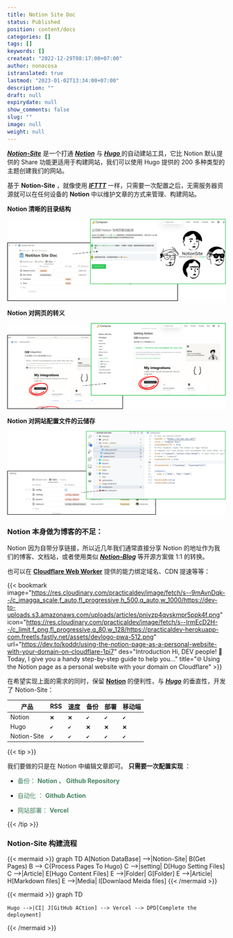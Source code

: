 ```yaml
---
title: Notion Site Doc
status: Published
position: content/docs
categories: []
tags: []
keywords: []
createat: "2022-12-29T08:17:00+07:00"
author: nonacosa
istranslated: true
lastmod: "2023-01-02T13:34:00+07:00"
description: ""
draft: null
expirydate: null
show_comments: false
slug: ""
image: null
weight: null
---
```

 ***[Notion-Site](https://github.com/pkwenda/notion-site)*** 是一个打通 ***[Notion](https://www.notion.so/)*** 与 ***[Hugo ](https://gohugo.io/)*** 的自动建站工具，它比 Notion 默认提供的 Share 功能更适用于构建网站，我们可以使用 Hugo 提供的 200 多种类型的主题创建我们的网站。

基于 **Notion-Site** ，就像使用 ***[IFTTT](https://ifttt.com/)*** 一样，只需要一次配置之后，无需服务器资源就可以在任何设备的 **Notion** 中以维护文章的方式来管理、构建网站。

<!--more-->

 **Notion 清晰的目录结构** 

![](media/s3.us-west-2.amazonaws.com_1dbf46ad-691b-4b0e-9cf7-fb3140b37958.png)

 **Notion 对网页的转义** 

![](media/s3.us-west-2.amazonaws.com_a8bac8cf-c661-48ef-adb2-46e441bee15a.png)

 **Notion 对网站配置文件的云储存** 

![](media/s3.us-west-2.amazonaws.com_098187b4-3e9e-46d5-8dc7-51e5d4aeb278.png)

### Notion 本身做为博客的不足：
Notion 因为自带分享链接，所以近几年我们通常直接分享 Notion 的地址作为我们的博客、文档站，或者使用类似 ***[Notion-Blog](/3dab2163acdb415aaf6514b3c00368c5)*** 等开源方案做 1:1 的转换。

也可以在 **[Cloudflare Web Worker](https://developers.cloudflare.com/dns/zone-setups/full-setup/setup)** 提供的能力绑定域名、CDN 提速等等：



{{< bookmark image="https://res.cloudinary.com/practicaldev/image/fetch/s--9mAvnDqk--/c_imagga_scale,f_auto,fl_progressive,h_500,q_auto,w_1000/https://dev-to-uploads.s3.amazonaws.com/uploads/articles/pnivzp4qvskmpr5ppk4f.png" icon="https://res.cloudinary.com/practicaldev/image/fetch/s--lrmEcD2H--/c_limit,f_png,fl_progressive,q_80,w_128/https://practicaldev-herokuapp-com.freetls.fastly.net/assets/devlogo-pwa-512.png" url="https://dev.to/koddr/using-the-notion-page-as-a-personal-website-with-your-domain-on-cloudflare-1pi7"  des="Introduction   Hi, DEV people! 🙂 Today, I give you a handy step-by-step guide to help you..."  title="🌐 Using the Notion page as a personal website with your domain on Cloudflare"  >}}



在希望实现上面的需求的同时，保留 **[Notion](https://www.notion.so/)** 的便利性，与 ***[Hugo](https://gohugo.io/)*** 的垂直性，开发了 Notion-Site：




| 产品 | RSS | 速度 | 备份 | 部署 | 移动端 |
| --- | --- | --- | --- | --- | --- |
| Notion | `❌` | `❌` | `✔` | `✔` | `✔` |
| Hugo | `✔` | `✔` | `❌` | `❌` | `❌` |
| Notion-Site | `✔` | `✔` | `✔` | `✔` | `✔` |
<!--more-->



{{< tip >}}

我们要做的只是在 Notion 中编辑文章即可。 **只需要一次配置实现** ：

- <span style="color: rgba(68, 131, 97, 1);">备份：</span><span style="color: rgba(68, 131, 97, 1);"> **Notion 、 Github Repository** </span>

- <span style="color: rgba(68, 131, 97, 1);">自动化 ：</span><span style="color: rgba(68, 131, 97, 1);"> **Github Action** </span>

- <span style="color: rgba(68, 131, 97, 1);">网站部署：</span><span style="color: rgba(68, 131, 97, 1);"> **Vercel** </span>

{{< /tip >}}





### Notion-Site 构建流程

{{< mermaid >}}
graph TD
    A[Notion DataBase] -->|Notion-Site| B(Get Pages)
    B --> C{Process Pages To Hugo}
    C -->|setting| D[Hugo Setting Files]
    C -->|Article| E[Hugo Content Files]
    E -->|Folder| G[Folder]
    E -->|Article| H[Markdown files]
    E -->|Media| I[Downlaod Meida files]
{{< /mermaid >}}





{{< mermaid >}}
graph TD
   
    Hugo -->|CI| J[GitHub ACtion] --> Vercel --> DPD[Complete the deployment]
{{< /mermaid >}}








